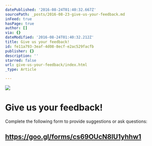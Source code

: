 ```yaml
---
datePublished: '2016-08-24T01:40:32.667Z'
sourcePath: _posts/2016-08-23-give-us-your-feedback.md
inFeed: true
hasPage: true
author: []
via: {}
dateModified: '2016-08-24T01:40:32.212Z'
title: Give us your feedback!
id: fe11a793-3eaf-4d08-8ecf-e2ac529facfb
publisher: {}
description: ''
starred: false
url: give-us-your-feedback/index.html
_type: Article

---
```

![](https://the-grid-user-content.s3-us-west-2.amazonaws.com/7297e815-c0ef-496d-9c1e-07b36ca1c521.jpg)

# Give us your feedback!

Complete the following form to provide suggestions or ask questions:

## https://goo.gl/forms/cs69OUcN8lU1yhhw1